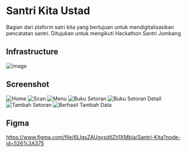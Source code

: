 # Santri Kita Ustad
Bagian dari plaform satri kita yang bertujuan untuk mendigitalisasikan pencatatan santri.
Ditujukan untuk mengikuti Hackathon Santri Jombang 

## Infrastructure
![image](https://user-images.githubusercontent.com/39044004/159106280-0e6de622-48e0-4c08-abbc-f2964a8a7210.png)

## Screenshot
![Home](https://user-images.githubusercontent.com/39044004/159106313-12552103-3bc6-45db-b0ba-82dc19a60989.png)
![Scan](https://user-images.githubusercontent.com/39044004/159106327-859ea665-92a1-4098-8122-9eb712128f6f.png)
![Menu](https://user-images.githubusercontent.com/39044004/159106337-1f45a93f-5aba-4e34-b9d0-49774e2b8454.png)
![Buku Setoran](https://user-images.githubusercontent.com/39044004/159106343-198d292d-578f-43e1-9e11-db354bff0432.png)
![Buku Setoran Detail](https://user-images.githubusercontent.com/39044004/159106351-e726874c-35a5-4c46-8fc8-db4f3d836504.png)
![Tambah Setoran](https://user-images.githubusercontent.com/39044004/159106355-2fdab59a-0741-44aa-adc7-fc1e94280084.png)
![Berhasil Tambah Data](https://user-images.githubusercontent.com/39044004/159106360-0b306d61-c556-494d-b258-10915901565a.png)

## Figma
https://www.figma.com/file/6LIgsZAUgysdtlZh1XMbja/Santri-Kita?node-id=526%3A375
